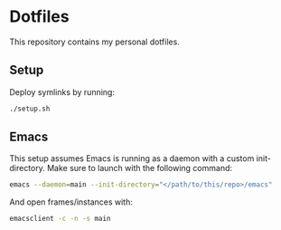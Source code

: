 # Dotfiles

This repository contains my personal dotfiles.

## Setup

Deploy symlinks by running:

```bash
./setup.sh
```

## Emacs

This setup assumes Emacs is running as a daemon with a custom  init-directory.
Make sure to launch with the following command:

``` bash
emacs --daemon=main --init-directory="</path/to/this/repo>/emacs"
```

And open frames/instances with:

```bash
emacsclient -c -n -s main
```

